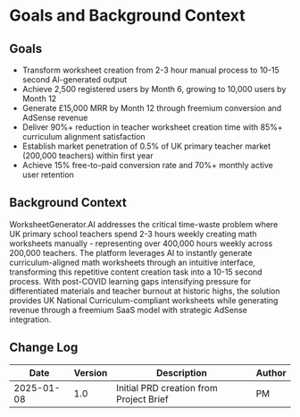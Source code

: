 # Goals and Background Context

## Goals
- Transform worksheet creation from 2-3 hour manual process to 10-15 second AI-generated output
- Achieve 2,500 registered users by Month 6, growing to 10,000 users by Month 12  
- Generate £15,000 MRR by Month 12 through freemium conversion and AdSense revenue
- Deliver 90%+ reduction in teacher worksheet creation time with 85%+ curriculum alignment satisfaction
- Establish market penetration of 0.5% of UK primary teacher market (200,000 teachers) within first year
- Achieve 15% free-to-paid conversion rate and 70%+ monthly active user retention

## Background Context
WorksheetGenerator.AI addresses the critical time-waste problem where UK primary school teachers spend 2-3 hours weekly creating math worksheets manually - representing over 400,000 hours weekly across 200,000 teachers. The platform leverages AI to instantly generate curriculum-aligned math worksheets through an intuitive interface, transforming this repetitive content creation task into a 10-15 second process. With post-COVID learning gaps intensifying pressure for differentiated materials and teacher burnout at historic highs, the solution provides UK National Curriculum-compliant worksheets while generating revenue through a freemium SaaS model with strategic AdSense integration.

## Change Log
| Date | Version | Description | Author |
|------|---------|-------------|---------|
| 2025-01-08 | 1.0 | Initial PRD creation from Project Brief | PM |